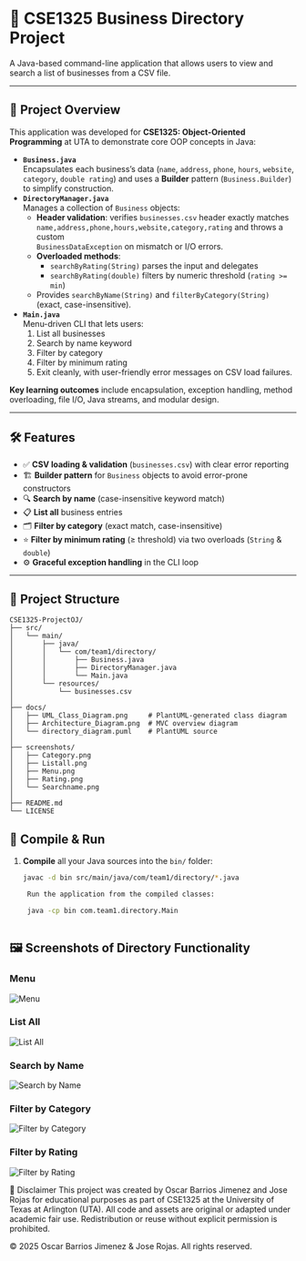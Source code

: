 # 📂 CSE1325 Business Directory Project

A Java-based command-line application that allows users to view and search a list of businesses from a CSV file.

---

## 📝 Project Overview

This application was developed for **CSE1325: Object-Oriented Programming** at UTA to demonstrate core OOP concepts in Java:

- **`Business.java`**  
  Encapsulates each business’s data (`name`, `address`, `phone`, `hours`, `website`, `category`, `double rating`) and uses a **Builder** pattern (`Business.Builder`) to simplify construction.
- **`DirectoryManager.java`**  
  Manages a collection of `Business` objects:  
  - **Header validation**: verifies `businesses.csv` header exactly matches  
    `name,address,phone,hours,website,category,rating` and throws a custom  
    `BusinessDataException` on mismatch or I/O errors.  
  - **Overloaded methods**:  
    - `searchByRating(String)` parses the input and delegates  
    - `searchByRating(double)` filters by numeric threshold (`rating >= min`)  
  - Provides `searchByName(String)` and `filterByCategory(String)` (exact, case-insensitive).
- **`Main.java`**  
  Menu-driven CLI that lets users:  
  1. List all businesses  
  2. Search by name keyword  
  3. Filter by category  
  4. Filter by minimum rating  
  0. Exit cleanly, with user-friendly error messages on CSV load failures.

**Key learning outcomes** include encapsulation, exception handling, method overloading, file I/O, Java streams, and modular design.

---

## 🛠️ Features

- ✅ **CSV loading & validation** (`businesses.csv`) with clear error reporting  
- 🏗️ **Builder pattern** for `Business` objects to avoid error-prone constructors  
- 🔍 **Search by name** (case-insensitive keyword match)  
- 📋 **List all** business entries  
- 🗂️ **Filter by category** (exact match, case-insensitive)  
- ⭐ **Filter by minimum rating** (≥ threshold) via two overloads (`String` & `double`)  
- ⚙️ **Graceful exception handling** in the CLI loop  

---

## 🧰 Project Structure

```plaintext
CSE1325-ProjectOJ/
├── src/
│   └── main/
│       ├── java/
│       │   └── com/team1/directory/
│       │       ├── Business.java
│       │       ├── DirectoryManager.java
│       │       └── Main.java
│       └── resources/
│           └── businesses.csv
│
├── docs/
│   ├── UML_Class_Diagram.png     # PlantUML-generated class diagram
│   ├── Architecture_Diagram.png  # MVC overview diagram
│   └── directory_diagram.puml    # PlantUML source
│
├── screenshots/
│   ├── Category.png
│   ├── Listall.png
│   ├── Menu.png
│   ├── Rating.png
│   └── Searchname.png
│
├── README.md
└── LICENSE

```
## 🚀 Compile & Run

1. **Compile** all your Java sources into the `bin/` folder:
   ```bash
   javac -d bin src/main/java/com/team1/directory/*.java

    Run the application from the compiled classes:

    java -cp bin com.team1.directory.Main

```
```

## 🖼️ Screenshots of Directory Functionality

### Menu
![Menu](screenshots/Menu.PNG)

### List All
![List All](screenshots/Listall.PNG)

### Search by Name
![Search by Name](screenshots/Searchname.PNG)

### Filter by Category
![Filter by Category](screenshots/Category.PNG)

### Filter by Rating
![Filter by Rating](screenshots/Rating.PNG)

📄 Disclaimer
This project was created by Oscar Barrios Jimenez and Jose Rojas for educational purposes as part of CSE1325 at the University of Texas at Arlington (UTA).
All code and assets are original or adapted under academic fair use. Redistribution or reuse without explicit permission is prohibited.

© 2025 Oscar Barrios Jimenez & Jose Rojas. All rights reserved.
